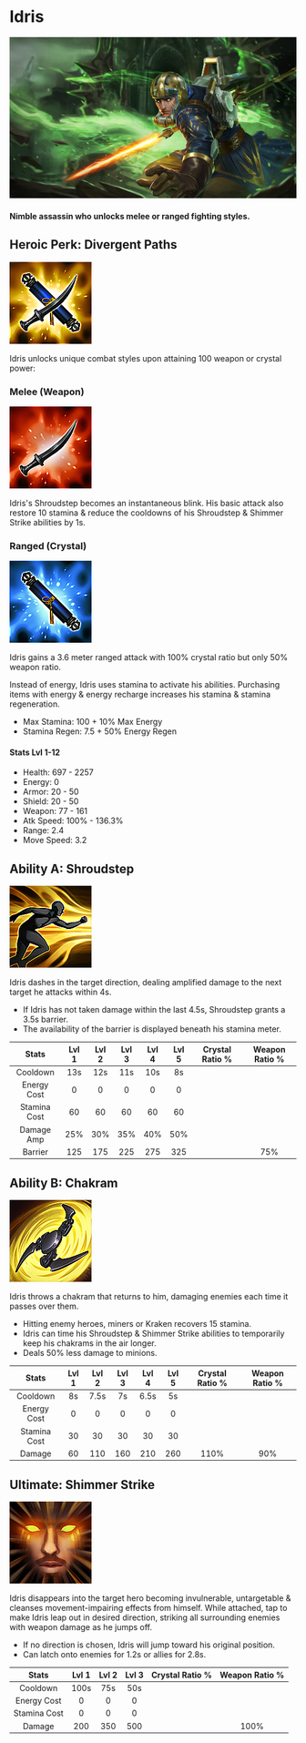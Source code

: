 # Idris

![](../../.gitbook/assets/image%20%28402%29.png)

#### Nimble assassin who unlocks melee or ranged fighting styles.

## Heroic Perk: Divergent Paths

![Divergent Paths](../../.gitbook/assets/image%20%28327%29.png)

Idris unlocks unique combat styles upon attaining 100 weapon or crystal power:

### Melee \(Weapon\)

![Melee Path](../../.gitbook/assets/image%20%28401%29.png)

Idris's Shroudstep becomes an instantaneous blink. His basic attack also restore 10 stamina & reduce the cooldowns of his Shroudstep & Shimmer Strike abilities by 1s.

### Ranged \(Crystal\)

![Ranged Path](../../.gitbook/assets/image%20%28357%29.png)

Idris gains a 3.6 meter ranged attack with 100% crystal ratio but only 50% weapon ratio.

Instead of energy, Idris uses stamina to activate his abilities. Purchasing items with energy & energy recharge increases his stamina & stamina regeneration.

* Max Stamina: 100 + 10% Max Energy
* Stamina Regen: 7.5 + 50% Energy Regen

#### Stats Lvl 1-12

* Health: 697 - 2257
* Energy: 0
* Armor: 20 - 50
* Shield: 20 - 50
* Weapon: 77 - 161
* Atk Speed: 100% - 136.3%
* Range: 2.4
* Move Speed: 3.2

## Ability A: Shroudstep

![Shroudstep](../../.gitbook/assets/image%20%28201%29.png)

Idris dashes in the target direction, dealing amplified damage to the next target he attacks within 4s.

* If Idris has not taken damage within the last 4.5s, Shroudstep grants a 3.5s barrier.
* The availability of the barrier is displayed beneath his stamina meter.

| Stats | Lvl 1 | Lvl 2 | Lvl 3 | Lvl 4 | Lvl 5 | Crystal      Ratio % | Weapon     Ratio % |
| :---: | :---: | :---: | :---: | :---: | :---: | :---: | :---: |
| Cooldown | 13s | 12s | 11s | 10s | 8s |  |  |
| Energy       Cost | 0 | 0 | 0 | 0 | 0 |  |  |
| Stamina    Cost | 60 | 60 | 60 | 60 | 60 |  |  |
| Damage    Amp | 25% | 30% | 35% | 40% | 50% |  |  |
| Barrier | 125 | 175 | 225 | 275 | 325 |  | 75% |

## Ability B: Chakram

![Chakram](../../.gitbook/assets/image%20%28362%29.png)

Idris throws a chakram that returns to him, damaging enemies each time it passes over them.

* Hitting enemy heroes, miners or Kraken recovers 15 stamina.
* Idris can time his Shroudstep & Shimmer Strike abilities to temporarily keep his chakrams in the air longer.
* Deals 50% less damage to minions.

| Stats | Lvl 1 | Lvl 2 | Lvl 3 | Lvl 4 | Lvl 5 | Crystal      Ratio % | Weapon     Ratio % |
| :---: | :---: | :---: | :---: | :---: | :---: | :---: | :---: |
| Cooldown | 8s | 7.5s | 7s | 6.5s | 5s |  |  |
| Energy       Cost | 0 | 0 | 0 | 0 | 0 |  |  |
| Stamina    Cost | 30 | 30 | 30 | 30 | 30 |  |  |
| Damage | 60 | 110 | 160 | 210 | 260 | 110% | 90% |

## Ultimate: Shimmer Strike

![Shimmer Strike](../../.gitbook/assets/image%20%28333%29.png)

Idris disappears into the target hero becoming invulnerable, untargetable & cleanses movement-impairing effects from himself. While attached, tap to make Idris leap out in desired direction, striking all surrounding enemies with weapon damage as he jumps off.

* If no direction is chosen, Idris will jump toward his original position.
* Can latch onto enemies for 1.2s or allies for 2.8s.

| Stats | Lvl 1 | Lvl 2 | Lvl 3 | Crystal Ratio % | Weapon Ratio % |
| :---: | :---: | :---: | :---: | :---: | :---: |
| Cooldown | 100s | 75s | 50s |  |  |
| Energy Cost | 0 | 0 | 0 |  |  |
| Stamina Cost | 0 | 0 | 0 |  |  |
| Damage | 200 | 350 | 500 |  | 100% |

